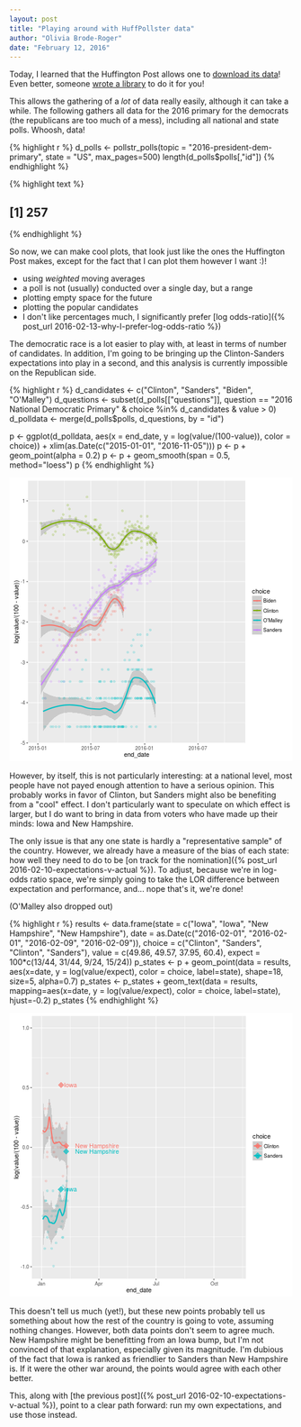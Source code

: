 ```yaml
---
layout: post
title: "Playing around with HuffPollster data"
author: "Olivia Brode-Roger"
date: "February 12, 2016"
---
```




Today, I learned that the Huffington Post allows one to [download its data](http://elections.huffingtonpost.com/pollster/api)!
Even better, someone [wrote a library](https://github.com/rOpenGov/pollstR) to do it for you! 

This allows the gathering of a *lot* of data really easily, although it can take a while.
The following gathers all data for the 2016 primary for the democrats (the republicans are too much of a mess), including all national and state polls.
Whoosh, data!

{% highlight r %}
d_polls <- pollstr_polls(topic = "2016-president-dem-primary", state = "US", max_pages=500)
length(d_polls$polls[,"id"])
{% endhighlight %}



{% highlight text %}
## [1] 257
{% endhighlight %}

So now, we can make cool plots, that look just like the ones the Huffington Post makes, except for the fact that I can plot them however I want :)!

- using *weighted* moving averages
- a poll is not (usually) conducted over a single day, but a range
- plotting empty space for the future
- plotting the popular candidates
- I don't like percentages much, I significantly prefer [log odds-ratio]({% post_url 2016-02-13-why-I-prefer-log-odds-ratio %})

The democratic race is a lot easier to play with, at least in terms of number of candidates.
In addition, I'm going to be bringing up the Clinton-Sanders expectations into play in a second, and this analysis is currently impossible on the Republican side.

{% highlight r %}
d_candidates <- c("Clinton", "Sanders", "Biden", "O'Malley")
d_questions <- subset(d_polls[["questions"]], question == "2016 National Democratic Primary" & choice %in% d_candidates & value > 0)
d_polldata <- merge(d_polls$polls, d_questions, by = "id")

p <- ggplot(d_polldata, aes(x = end_date, y = log(value/(100-value)), color = choice)) + xlim(as.Date(c("2015-01-01", "2016-11-05")))
p <- p + geom_point(alpha = 0.2)
p <- p + geom_smooth(span = 0.5, method="loess")
p
{% endhighlight %}

![center](/../figs/2016-02-12-playing-with-huffpolster/unnamed-chunk-2-1.png)

However, by itself, this is not particularly interesting: at a national level, most people have not payed enough attention to have a serious opinion.
This probably works in favor of Clinton, but Sanders might also be benefiting from a "cool" effect.
I don't particularly want to speculate on which effect is larger, but I do want to bring in data from voters who have made up their minds: Iowa and New Hampshire.

The only issue is that any one state is hardly a "representative sample" of the country.
However, we already have a measure of the bias of each state: how well they need to do to be [on track for the nomination]({% post_url 2016-02-10-expectations-v-actual %}).
To adjust, because we're in log-odds ratio space, we're simply going to take the LOR difference between expectation and performance, and... nope that's it, we're done!

(O'Malley also dropped out)



{% highlight r %}
results <- data.frame(state = c("Iowa", "Iowa", "New Hampshire", "New Hampshire"),
                      date = as.Date(c("2016-02-01", "2016-02-01", "2016-02-09", "2016-02-09")),
                      choice = c("Clinton", "Sanders", "Clinton", "Sanders"),
                      value = c(49.86, 49.57, 37.95, 60.4),
                      expect = 100*c(13/44, 31/44, 9/24, 15/24))
p_states <- p + geom_point(data = results, aes(x=date, y = log(value/expect), color = choice, label=state), shape=18, size=5, alpha=0.7)
p_states <- p_states + geom_text(data = results, mapping=aes(x=date, y = log(value/expect), color = choice, label=state), hjust=-0.2)
p_states
{% endhighlight %}

![center](/../figs/2016-02-12-playing-with-huffpolster/unnamed-chunk-4-1.png)

This doesn't tell us much (yet!), but these new points probably tell us something about how the rest of the country is going to vote, assuming nothing changes.
However, both data points don't seem to agree much.
New Hampshire might be benefitting from an Iowa bump, but I'm not convinced of that explanation, especially given its magnitude.
I'm dubious of the fact that Iowa is ranked as friendlier to Sanders than New Hampshire is.
If it were the other war around, the points would agree with each other better.

This, along with [the previous post]({% post_url 2016-02-10-expectations-v-actual %}), point to a clear path forward: run my own expectations, and use those instead.
